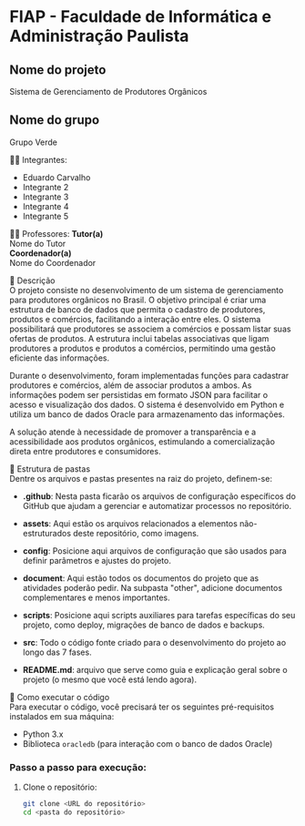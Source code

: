 # FIAP - Faculdade de Informática e Administração Paulista

## Nome do projeto
Sistema de Gerenciamento de Produtores Orgânicos

## Nome do grupo
Grupo Verde

👨‍🎓 Integrantes:
- Eduardo Carvalho
- Integrante 2
- Integrante 3
- Integrante 4
- Integrante 5

👩‍🏫 Professores:
**Tutor(a)**  
Nome do Tutor  
**Coordenador(a)**  
Nome do Coordenador  

📜 Descrição  
O projeto consiste no desenvolvimento de um sistema de gerenciamento para produtores orgânicos no Brasil. O objetivo principal é criar uma estrutura de banco de dados que permita o cadastro de produtores, produtos e comércios, facilitando a interação entre eles. O sistema possibilitará que produtores se associem a comércios e possam listar suas ofertas de produtos. A estrutura inclui tabelas associativas que ligam produtores a produtos e produtos a comércios, permitindo uma gestão eficiente das informações. 

Durante o desenvolvimento, foram implementadas funções para cadastrar produtores e comércios, além de associar produtos a ambos. As informações podem ser persistidas em formato JSON para facilitar o acesso e visualização dos dados. O sistema é desenvolvido em Python e utiliza um banco de dados Oracle para armazenamento das informações.

A solução atende à necessidade de promover a transparência e a acessibilidade aos produtos orgânicos, estimulando a comercialização direta entre produtores e consumidores.

📁 Estrutura de pastas  
Dentre os arquivos e pastas presentes na raiz do projeto, definem-se:

- **.github**: Nesta pasta ficarão os arquivos de configuração específicos do GitHub que ajudam a gerenciar e automatizar processos no repositório.
  
- **assets**: Aqui estão os arquivos relacionados a elementos não-estruturados deste repositório, como imagens.
  
- **config**: Posicione aqui arquivos de configuração que são usados para definir parâmetros e ajustes do projeto.
  
- **document**: Aqui estão todos os documentos do projeto que as atividades poderão pedir. Na subpasta "other", adicione documentos complementares e menos importantes.
  
- **scripts**: Posicione aqui scripts auxiliares para tarefas específicas do seu projeto, como deploy, migrações de banco de dados e backups.
  
- **src**: Todo o código fonte criado para o desenvolvimento do projeto ao longo das 7 fases.
  
- **README.md**: arquivo que serve como guia e explicação geral sobre o projeto (o mesmo que você está lendo agora).

🔧 Como executar o código  
Para executar o código, você precisará ter os seguintes pré-requisitos instalados em sua máquina:
- Python 3.x
- Biblioteca `oracledb` (para interação com o banco de dados Oracle)
  
### Passo a passo para execução:
1. Clone o repositório:
   ```bash
   git clone <URL do repositório>
   cd <pasta do repositório>
